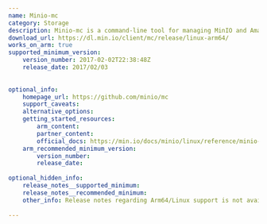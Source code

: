 ```yaml
---
name: Minio-mc
category: Storage
description: Minio-mc is a command-line tool for managing MinIO and Amazon S3 compatible cloud storage services, enabling users to perform tasks like file uploads, downloads, and bucket management efficiently.
download_url: https://dl.min.io/client/mc/release/linux-arm64/
works_on_arm: true
supported_minimum_version:
    version_number: 2017-02-02T22:38:48Z
    release_date: 2017/02/03
 
 
optional_info:
    homepage_url: https://github.com/minio/mc
    support_caveats:
    alternative_options:
    getting_started_resources:
        arm_content:
        partner_content:
        official_docs: https://min.io/docs/minio/linux/reference/minio-mc.html
    arm_recommended_minimum_version:
        version_number:
        release_date:
 
optional_hidden_info:
    release_notes__supported_minimum:
    release_notes__recommended_minimum:
    other_info: Release notes regarding Arm64/Linux support is not available but "2017-02-02T22:38:48Z" is the minimum version available for Arm64/Linux in it's archive repository for [prebuilt binary](https://dl.min.io/client/mc/release/linux-arm64/archive/). Tested the same by successfully installing it on Arm64/Linux platform.
 
---
```

